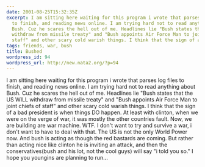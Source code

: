 ```yaml
---
date: 2001-08-25T15:32:35Z
excerpt: I am sitting here waiting for this program i wrote that parses log files
  to finish, and reading news online. I am trying hard not to read anything about
  Bush. Cuz he scares the hell out of me. Headlines lie "Bush states that the US WILL
  withdraw from missile treaty" and "Bush appoints Air Force Man to joint chiefs of
  staff" and other scary cold warish things. I think that the sign of a bad presid...
tags: friends, war, bush
title: Bushed
wordpress_id: 94
wordpress_url: http://new.nata2.org/?p=94
---
```


I am sitting here waiting for this program i wrote that parses log files to finish, and reading news online. I am trying hard not to read anything about Bush. Cuz he scares the hell out of me. Headlines lie "Bush states that the US WILL withdraw from missile treaty" and "Bush appoints Air Force Man to joint chiefs of staff" and other scary cold warish things. I think that the sign of a bad president is when things DO happen. At least with clinton, when we were on the verge of war, it was mostly the other countries fault. Now, we are building are war machine. WTF. I don't want to try and survive a war, i don't want to have to deal with that. The US is not the only World Power now. And bush is acting as though the red bastards are coming. But rather than acting nice like clinton he is inviting an attack, and then the conservatives(bush and his lot, not the cool guys) will say "i told you so." I hope you youngins are planning to run...
